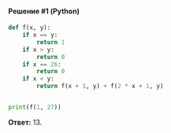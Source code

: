 #### Решение #1 (Python)
```python
def f(x, y):
	if x == y:
		return 1
	if x > y:
		return 0
	if x == 26:
		return 0
	if x < y:
		return f(x + 1, y) + f(2 * x + 1, y)


print(f(1, 27))
```
**Ответ:** 13.
